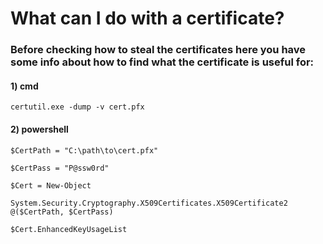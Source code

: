# What can I do with a certificate?

### Before checking how to steal the certificates here you have some info about how to find what the certificate is useful for:

#### 1) cmd

    certutil.exe -dump -v cert.pfx

#### 2) powershell

    $CertPath = "C:\path\to\cert.pfx"

    $CertPass = "P@ssw0rd"

    $Cert = New-Object

    System.Security.Cryptography.X509Certificates.X509Certificate2 @($CertPath, $CertPass)

    $Cert.EnhancedKeyUsageList
